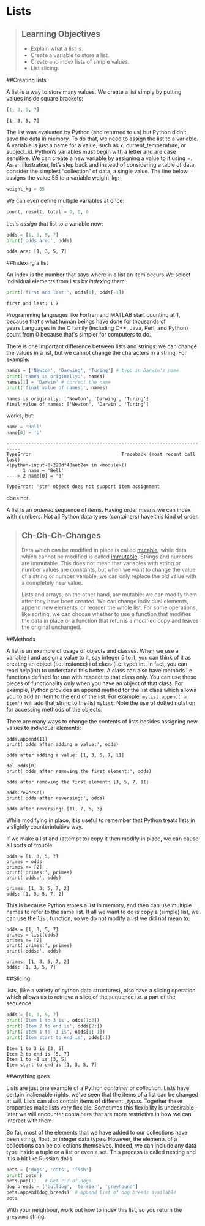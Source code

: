 
# Lists

> ## Learning Objectives
>
> *   Explain what a list is.
> *   Create a variable to store a list.
> *   Create and index lists of simple values.
> *   List slicing.

##Creating lists

 A list is a way to store many values. We create a list simply by putting values inside square brackets:

```python
[1, 3, 5, 7]
```
```
[1, 3, 5, 7]
```

The list was evaluated by Python (and returned to us) but Python didn’t save the data in memory. To do that, we need to assign the list to a variable. A variable is just a name for a value, such as x, current_temperature, or subject_id. Python’s variables must begin with a letter and are case sensitive. We can create a new variable by assigning a value to it using =. As an illustration, let’s step back and instead of considering a table of data, consider the simplest “collection” of data, a single value. The line below assigns the value 55 to a variable weight_kg:

```python
weight_kg = 55
```
We can even define multiple variables at once:

```python
count, result, total = 0, 0, 0
```

Let's _assign_ that list to a variable now:

```python
odds = [1, 3, 5, 7]
print('odds are:', odds)
```
```
odds are: [1, 3, 5, 7]
```

##Indexing a list

An index is the number that says where in a list an item occurs.We select individual elements from lists by _indexing_ them:

```python
print('first and last:', odds[0], odds[-1])
```
```
first and last: 1 7
```

Programming languages like Fortran and MATLAB start counting at 1, because that's what human beings have done for thousands of years.Languages in the C family (including C++, Java, Perl, and Python) count from 0 because that's simpler for computers to do.


There is one important difference between lists and strings:
we can change the values in a list,
but we cannot change the characters in a string.
For example:

```python
names = ['Newton', 'Darwing', 'Turing'] # typo in Darwin's name
print('names is originally:', names)
names[1] = 'Darwin' # correct the name
print('final value of names:', names)
```
```
names is originally: ['Newton', 'Darwing', 'Turing']
final value of names: ['Newton', 'Darwin', 'Turing']
```

works, but:

```python
name = 'Bell'
name[0] = 'b'
```
```
---------------------------------------------------------------------------
TypeError                                 Traceback (most recent call last)
<ipython-input-8-220df48aeb2e> in <module>()
      1 name = 'Bell'
----> 2 name[0] = 'b'

TypeError: 'str' object does not support item assignment
```

does not.

A list is an _ordered_ sequence of items. Having order means we can index with numbers. Not all Python data types (containers) have this kind of order.  


> ## Ch-Ch-Ch-Changes
>
> Data which can be modified in place is called [mutable](reference.html#mutable),
> while data which cannot be modified is called [immutable](reference.html#immutable).
> Strings and numbers are immutable. This does not mean that variables with string or number values are constants,
> but when we want to change the value of a string or number variable, we can only replace the old value
> with a completely new value.
>
> Lists and arrays, on the other hand, are mutable: we can modify them after they have been created. We can
> change individual elements, append new elements, or reorder the whole list.  For some operations, like
> sorting, we can choose whether to use a function that modifies the data in place or a function that returns a
> modified copy and leaves the original unchanged.


##Methods

A list is an example of usage of objects and classes. When we use a variable i and assign a value to it, say integer 5 to it, you can think of it as creating an object (i.e. instance) i of class (i.e. type) int. In fact, you can read help(int) to understand this better.
A class can also have methods i.e. functions defined for use with respect to that class only. You can use these pieces of functionality only when you have an object of that class. For example, Python provides an append method for the list class which allows you to add an item to the end of the list. For example, `mylist.append('an item')` will add that string to the list `mylist`. Note the use of dotted notation for accessing methods of the objects.

There are many ways to change the contents of lists besides assigning new values to
individual elements:

~~~ {.python}
odds.append(11)
print('odds after adding a value:', odds)
~~~
~~~ {.output}
odds after adding a value: [1, 3, 5, 7, 11]
~~~

~~~ {.python}
del odds[0]
print('odds after removing the first element:', odds)
~~~
~~~ {.output}
odds after removing the first element: [3, 5, 7, 11]
~~~

~~~ {.python}
odds.reverse()
print('odds after reversing:', odds)
~~~
~~~ {.output}
odds after reversing: [11, 7, 5, 3]
~~~

While modifying in place, it is useful to remember that Python treats lists in a slightly counterintuitive way.

If we make a list and (attempt to) copy it then modify in place, we can cause all sorts of trouble:

~~~ {.python}
odds = [1, 3, 5, 7]
primes = odds
primes += [2]
print('primes:', primes)
print('odds:', odds)
~~~
~~~ {.output}
primes: [1, 3, 5, 7, 2]
odds: [1, 3, 5, 7, 2]
~~~

This is because Python stores a list in memory, and then can use multiple names to refer to the same list.
If all we want to do is copy a (simple) list, we can use the `list` function, so we do not modify a list we did not mean to:

~~~ {.python}
odds = [1, 3, 5, 7]
primes = list(odds)
primes += [2]
print('primes:', primes)
print('odds:', odds)
~~~
~~~ {.output}
primes: [1, 3, 5, 7, 2]
odds: [1, 3, 5, 7]
~~~

##Slicing

lists, (like a variety of python data structures), also have a slicing operation which allows us to retrieve a slice of the sequence i.e. a part of the sequence.


```python
odds = [1, 3, 5, 7]
print('Item 1 to 3 is', odds[1:3])
print('Item 2 to end is', odds[2:])
print('Item 1 to -1 is', odds[1:-1])
print('Item start to end is', odds[:])
```
```
Item 1 to 3 is [3, 5]
Item 2 to end is [5, 7]
Item 1 to -1 is [3, 5]
Item start to end is [1, 3, 5, 7]
```

##Anything goes

Lists are just one example of a Python _container_ or _collection_. Lists have certain inalienable rights, we've seen that the items of a list can be changed at will. Lists can also contain items of different __types_. Together these properties make lists very flexible. Sometimes this flexibility is undesirable - later we will encounter containers that are more restrictive in how we can interact with them.


<!--sec data-title="Challenge 1" data-id="challenge" data-show=true ces-->

So far, most of the elements that we have added to our collections have been string, float, or integer data types. However, the elements of a collections can be collections themselves. Indeed, we can include any data type inside a tuple or a list or even a set. This process is called nesting and it is a bit like Russian dolls.

```python
pets = ['dogs', 'cats', 'fish']
print( pets )
pets.pop(1)   # Get rid of dogs
dog_breeds = ['bulldog', 'terrier', 'greyhound']
pets.append(dog_breeds)  # append list of dog breeds available
pets
```

With your neighbour, work out how to index this list, so you return the `greyound` string.

<!--endsec-->









